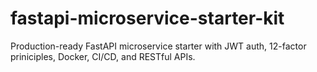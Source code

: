 # fastapi-microservice-starter-kit
Production-ready FastAPI microservice starter with JWT auth, 12-factor priniciples, Docker, CI/CD, and RESTful APIs.

